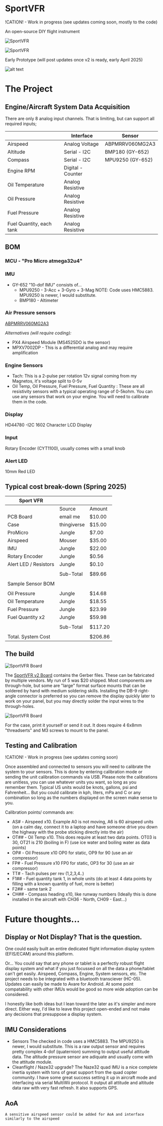 # SportVFR

!CATION! - Work in progress (see updates coming soon, mostly to the code)

An open-source DIY flight instrument

![SportVFR](images/Case%20Prototype.jpeg)

![SportVFR](images/sportvfr%20on%20panel.png)

Early Prototype (will post updates once v2 is ready, early April 2025)

![alt text](https://4.bp.blogspot.com/-GkP8dgFIXWg/WY2YKC37I7I/AAAAAAAAMsY/HeARyIRffEwuhb2vx854bXn1ijqGvWt4QCKgBGAs/s1600/20160601_071528.jpg "Sport VFR DIY project")

# The Project

## Engine/Aircraft System Data Acquisition
There are only 8 analog input channels. That is limiting, but can support all required inputs;
  
|                          | Interface         | Sensor     |
|--------------------------|-------------------|------------|
| Airspeed                 | Analog Voltage    | ABPMRRV060MG2A3 |
| Altitude                 | Serial - I2C      | BMP180 (GY-652) |
| Compass                  | Serial - I2C      | MPU9250 (GY-652)|
| Engine RPM               | Digital - Counter |            |
| Oil Temperature          | Analog Resistive  |            |
| Oil Pressure             | Analog Resistive  |            |
| Fuel Pressure            | Analog Resistive  |            |
| Fuel Quantity, each tank | Analog Resistive  |            |

<!---
	That leaves any or / all of these non-mandated data points commonly measured on most aircraft;

|                          | Interface         | Sensor     |
|--------------------------|-------------------|------------|
| Electric System Voltage  | Analog            |            |
| Ammeter                  | I2C               | ACS712ELC  |
| Cylinder Head 1-6        | Analog Resistive  |            |
| Exhaust Gas   1-6        | Analog Resistive  |            |
| Fuel Flow                | Digital - Counter |            |
-->

## BOM

### MCU - "Pro Micro atmega32u4"

### IMU
- GY-652 "10-dof IMU" consists of...
   - MPU9250 - 3-Acc + 3-Gyro + 3-Mag  NOTE: Code uses HMC5883. MPU9250 is newer, I would substitute.
   - BMP180  - Altimeter

### Air Pressure sensors
[ABPMRRV060MG2A3](https://www.mouser.com/ProductDetail/Honeywell/ABPMRRV060MG2A3?qs=OTrKUuiFdkZ2B8eiLukmLQ%3D%3D)

*Alternatives (will require coding):*
- PX4 Airspeed Module (MS4525DO is the sensor)
- MPXV7002DP - This is a differential analog and may require amplification

### Engine Sensors

- Tach: This is a 2-pulse per rotation 12v signal coming from my Magnetos, it's voltage split to 0-5v
- Oil Temp, Oil Pressure, Fuel Pressure, Fuel Quantity : These are all resistivity sensors with a typical operating range of 0-5kohm.  You can use any sensors that work on your engine.  You will need to calibrate them in the code.
  
### Display
HD44780 -I2C 1602 Character LCD Display

### Input
Rotary Encoder (CYT1100), usually comes with a small knob

### Alert LED
10mm Red LED

## Typical cost break-down (Spring 2025)

| Sport VFR             |             |         |
| --------------------- | ----------- | ------- |
|                       | Source      | Amount  |
| PCB Board             | email me    | $10.00  |
| Case                  | thingiverse | $15.00  |
| ProMicro              | Jungle      | $7.00   |
| Airspeed              | Mouser      | $35.00  |
| IMU                   | Jungle      | $22.00  |
| Rotary Encoder        | Jungle      | $0.56   |
| Alert LED / Resistors | Jungle      | $0.10   |
|                       |             |         |
|                       | Sub-Total   | $89.66  |
|                       |             |         |
| Sample Sensor BOM     |             |         |
|                       |             |         |
| Oil Pressure          | Jungle      | $14.68  |
| Oil Temperature       | Jungle      | $18.55  |
| Fuel Pressure         | Jungle      | $23.99  |
| Fuel Quantity x2      | Jungle      | $59.98  |
|                       |             |         |
|                       | Sub-Total   | $117.20 |
|                       |             |         |
| Total. System Cost    |             | $206.86 |

## The build

![SportVFR Board](images/sportvfr%20board.jpeg)



The [SportVFR v2 Board](scheamtic/SportVFR_V2.zip) contains the Gerber files. These can be fabricated by multiple vendors.  My run of 5 was $20 shipped.  Most components are through-hole, but some are "large" format surface mounts that can be soldered by hand with medium soldering skills.  Installing the DB-9 right-angle connector is preferred so you can remove the display quickly later to work on your panel, but you may directly solder the input wires to the through-holes.

![SportVFR Board](images/sportvfr%20case.jpeg)

For the case, print it yourself or send it out.  It does require 4 6x8mm "threadserts" and M3 screws to mount to the panel.

## Testing and Calibration

!CATION! - Work in progress (see updates coming soon)

Once assembled and connected to sensors you will need to calibrate the system to your sensors.  This is done by entering calibration mode or sending the unit calibration commands via USB.  Please note the calibrations are unitless, you can use whatever units you want, so long as you remember them. Typical US units would be knots, gallons, psi and Fahrenheit... But you could calibrate in kph, liters, mPa and C or any combination so long as the numbers displayed on the screen make sense to you.

Calibration points/ commands are:

- AS# - Airspeed x10. Example A0 is not moving, A6 is 60 airspeed units (on a calm day, connect it to a laptop and have someone drive you down the highway with the probe sticking directly into the air)
- OT## - Oil Temp x10. This does require at least two data points.  OT03 is 30, OT21 is 210 (boiling in F) (use ice water and boiling water as data points)
- OP# - Oil Pressure x10 OP0 for static, OP9 for 90 (use an air compressor)
- FP# - Fuel Pressure x10 FP0 for static, OP3 for 30 (use an air compressor)
- TT# - Tach pulses per rev (1,2,3,4..)
- F1## - Fuel quantity tank 1, in whole units (do at least 4 data points by filling with a known quantity of fuel, more is better)
- F2## - same tank 2
- CH## - Compass heading x10, like runway numbers (Ideally this is done installed in the aircraft with CH36 - North, CH09 - East...)

# Future thoughts...

## Display or Not Display? That is the question. 

One could easily built an entire dedicated flight information display system (EFIS/ECAM) around this platform.

Or... You could say that any phone or tablet is a perfectly robust flight display system and what if you just focussed on all the data a phone/tablet can't get easily.  Airspeed, Compass, Engine, System sensors, etc.  The project needs to be integrated with a bluetooth transciever (HC-05).  Updates can easily be made to Avare for Android.  At some point compatability with other IMUs would be good so more wide adoption can be considered.

I honestly like both ideas but I lean toward the later as it's simpler and more direct.  Either way, I'd like to leave this project open-ended and not make any decisions that presuppose a display system.  

## IMU Considerations

* Sensors 
	The checked in code uses a HMC5883. The MPU9250 is newer, I would substitute.  This is a  raw output sensor and requires pretty complex 4-dof (quaternion) summing to output useful attitude data.  The altitude pressure sensor are adiquate and usually come with the attitude module.
* Cleanflight / Naze32 upgrade?
	  The Naze32 quad IMU is a nice complete inertia system with tons of great support from the quad copter community.  I have some great success setting it up in aircraft mode and interfacing via serial MultiWii protocol. It output all attitude and altitude data raw with very fast refresh.  It also supports GPS.

## AoA
    A sensitive airspeed sensor could be added for AoA and interface similarly to the airspeed 
